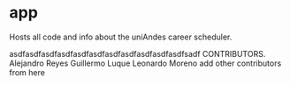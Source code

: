 # app
Hosts all code and info about the uniAndes career scheduler.


asdfasdfasdfasdfasdfasdfasdfasdfasdfasdfasdfsadf
CONTRIBUTORS.
	Alejandro Reyes
	Guillermo Luque
	Leonardo Moreno
add other contributors from here
